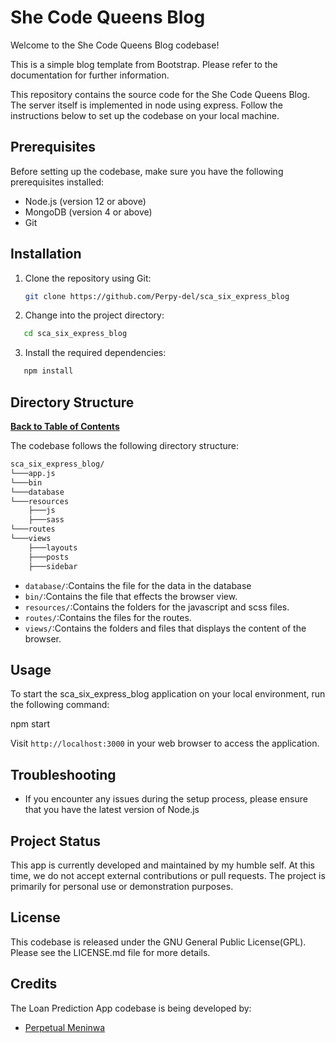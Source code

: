 # She Code Queens Blog

Welcome to the She Code Queens Blog codebase!

This is a simple blog template from Bootstrap. Please refer to the documentation for further information.

This repository contains the source code for the She Code Queens Blog. The server itself is implemented in node using express. Follow the instructions below to set up the codebase on your local machine.

## Prerequisites

Before setting up the codebase, make sure you have the following prerequisites installed:

- Node.js (version 12 or above)
- MongoDB (version 4 or above)
- Git

## Installation

1. Clone the repository using Git:
   ```bash
   git clone https://github.com/Perpy-del/sca_six_express_blog
   ```
2. Change into the project directory:

```bash
   cd sca_six_express_blog
```

3. Install the required dependencies:

```bash
   npm install
```

## Directory Structure

**[Back to Table of Contents](https://github.com/NoDebt-App-Backend/Loan_Prediction_App/tree/main#table-of-contents)**

The codebase follows the following directory structure:

```bash
sca_six_express_blog/
└───app.js
└───bin
└───database
└───resources
    ├───js
    ├───sass
└───routes
└───views
    ├───layouts
    ├───posts
    ├───sidebar
```

- `database/`:Contains the file for the data in the database
- `bin/`:Contains the file that effects the browser view.
- `resources/`:Contains the folders for the javascript and scss files.
- `routes/`:Contains the files for the routes.
- `views/`:Contains the folders and files that displays the content of the browser.

## Usage

To start the sca_six_express_blog application on your local environment, run the following command:

npm start

Visit `http://localhost:3000` in your web browser to access the application.

## Troubleshooting

- If you encounter any issues during the setup process, please ensure that you have the latest version of Node.js

## Project Status

This app is currently developed and maintained by my humble self. At this time, we do not accept external contributions or pull requests. The project is primarily for personal use or demonstration purposes.

## License

This codebase is released under the GNU General Public License(GPL). Please see the LICENSE.md file for more details.

## Credits

The Loan Prediction App codebase is being developed by:

- [Perpetual Meninwa](https://github.com/Perpy-del)
